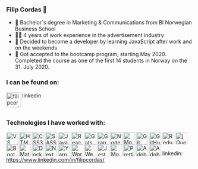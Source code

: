 ### Filip Cordas 👋

- 📖 Bachelor´s degree in Marketing & Communications from BI Norwegian Business School 
- 👨‍💻 4 years of work experience in the advertisement industry
- 🤔 Decided to become a developer by learning JavaScript after work and on the weekends
- 🧂 Got accepted to the </Salt> bootcamp program, starting May 2020. Completed the course as one of the first 14 students in Norway on the 31. July 2020.

### I can be found on:

<img align="left" align="left" title="filipcordas | LinkedIn" width="40px" src="https://cdn.jsdelivr.net/npm/simple-icons@v3/icons/linkedin.svg" />linkedin

<br />

### Technologies I have worked with:
<img align="left" title="VS Code" height="32" width="32px" src="https://cdn.jsdelivr.net/npm/simple-icons@v3/icons/visualstudiocode.svg" />
<img align="left" title="HTML5" height="32" width="32px" src="https://cdn.jsdelivr.net/npm/simple-icons@v3/icons/html5.svg" />
<img align="left" title="CSS3" height="32" width="32px" src="https://cdn.jsdelivr.net/npm/simple-icons@v3/icons/css3.svg" />
<img align="left" title="SASS" height="32" width="32px" src="https://cdn.jsdelivr.net/npm/simple-icons@v3/icons/sass.svg" />
<img align="left" title="Javascript" height="32" width="32px" src="https://cdn.jsdelivr.net/npm/simple-icons@v3/icons/javascript.svg" />
<img align="left" title="React" height="32" width="32px" src="https://cdn.jsdelivr.net/npm/simple-icons@v3/icons/react.svg" />
<img align="left" title="Gatsby" height="32" width="32px" src="https://cdn.jsdelivr.net/npm/simple-icons@v3/icons/gatsby.svg" />
<img align="left" title="GraphQL" height="32" width="32px" src="https://cdn.jsdelivr.net/npm/simple-icons@v3/icons/graphql.svg" />
<img align="left" title="Node JS" height="32" width="32px" src="https://cdn.jsdelivr.net/npm/simple-icons@v3/icons/node-dot-js.svg" />
<img align="left" title="MongoDB" height="32" width="32px" src="https://cdn.jsdelivr.net/npm/simple-icons@v3/icons/mongodb.svg" />
<img align="left" title="Git" height="32" width="32px" src="https://cdn.jsdelivr.net/npm/simple-icons@v3/icons/git.svg" />
<img align="left" title="GitHub" height="32" width="32px" src="https://cdn.jsdelivr.net/npm/simple-icons@v3/icons/github.svg" />
<img align="left" title="Redux" height="32" width="32px" src="https://cdn.jsdelivr.net/npm/simple-icons@v3/icons/redux.svg" />
<img align="left" title="jQuery" height="32" width="32px" src="https://cdn.jsdelivr.net/npm/simple-icons@v3/icons/jquery.svg" />
<img align="left" title="Bootstrap" height="32" width="32px" src="https://cdn.jsdelivr.net/npm/simple-icons@v3/icons/bootstrap.svg" />
<img align="left" title="Material UI" height="32" width="32px" src="https://cdn.jsdelivr.net/npm/simple-icons@v3/icons/material-ui.svg" />
<img align="left" title="Docker" height="32" width="32px" src="https://cdn.jsdelivr.net/npm/simple-icons@v3/icons/docker.svg" />
<img align="left" title="Next" height="32" width="32px" src="https://cdn.jsdelivr.net/npm/simple-icons@v3/icons/next-dot-js.svg" />
<img align="left" title="Yarn" height="32" width="32px" src="https://cdn.jsdelivr.net/npm/simple-icons@v3/icons/yarn.svg" />
<img align="left" title="Wordpress" height="32" width="32px" src="https://cdn.jsdelivr.net/npm/simple-icons@v3/icons/wordpress.svg" />
<img align="left" title="Webpack" height="32" width="32px" src="https://cdn.jsdelivr.net/npm/simple-icons@v3/icons/webpack.svg" />
<img align="left" title="Jest" height="32" width="32px" src="https://cdn.jsdelivr.net/npm/simple-icons@v3/icons/jest.svg" />
<img align="left" title="Mocha" height="32" width="32px" src="https://cdn.jsdelivr.net/npm/simple-icons@v3/icons/mocha.svg" />
<img align="left" title="Prettier" height="32" width="32px" src="https://cdn.jsdelivr.net/npm/simple-icons@v3/icons/prettier.svg" />
<img align="left" title="Adobe Photoshop" height="32" width="32px" src="https://cdn.jsdelivr.net/npm/simple-icons@v3/icons/adobephotoshop.svg" />
<img align="left" title="Adobe Premiere Pro" height="32" width="32px" src="https://cdn.jsdelivr.net/npm/simple-icons@v3/icons/adobepremierepro.svg" />
<br />
<br />

linkedin: https://www.linkedin.com/in/filipcordas/

